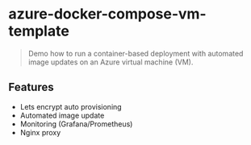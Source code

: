 # azure-docker-compose-vm-template

> Demo how to run a container-based deployment with automated image updates on an Azure virtual machine (VM).

## Features
- Lets encrypt auto provisioning
- Automated image update
- Monitoring (Grafana/Prometheus)
- Nginx proxy
